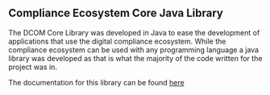 ## Compliance Ecosystem Core Java Library

The DCOM Core Library was developed in Java to ease the development of applications that use the digital compliance ecosystem. While the compliance ecosystem can be used with any programming language a java library was developed as that is what the majority of the code written for the project was in. 

The documentation for this library can be found <a href="https://docs.dcom.org.uk/dcomcore" target="_blank">here</a>
